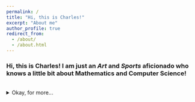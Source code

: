 ```yaml
---
permalink: /
title: "Hi, this is Charles!"
excerpt: "About me"
author_profile: true
redirect_from: 
  - /about/
  - /about.html
---
```

### Hi, this is Charles! I am just an ***Art*** and ***Sports*** aficionado who knows a little bit about Mathematics and Computer Science!

<br>

<details>
<summary>Okay, for more...</summary>
<br>
I am a highly passionate first-year Mathematics and Computer Science student at Macalester College with a solid background in both pure mathematics and applied mathematics(involved with computer and data science). I love competing in mathematical competitions to unveil the elegant beauty of the mathematics. With proficient skills in <i>R, Java, Python, MATLAB, SQL, HTML, CSS</i>, I love using mathematical thinking to solve practical problems as well.
<br>
I am indulged in Chinese Calligraphy, and playing basketball, ping-pong, soccer or just working out with friends and strangers in my spare time. 

 </details>
 
 
 
<br>
<br><br><br>

<script type="text/javascript" id="clustrmaps" src="//cdn.clustrmaps.com/map_v2.js?cl=ffffff&w=100&t=n&d=5De8UX9TDFsVQrQw4cE3CBhNblYyl2vQbk42qsTB9Fw&co=54b8ff&cmo=9e00ff&cmn=ff002e"></script>